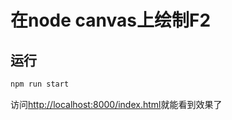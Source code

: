 # 在node canvas上绘制F2

## 运行

```bash
npm run start
```

访问[http://localhost:8000/index.html](http://localhost:8000/index.html)就能看到效果了